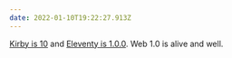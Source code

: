 ```yaml
---
date: 2022-01-10T19:22:27.913Z
---
```


[Kirby is 10](https://getkirby.com/10) and [Eleventy is 1.0.0](https://www.11ty.dev/blog/eleventy-one-point-oh/). Web 1.0 is alive and well.
